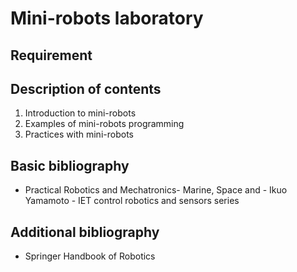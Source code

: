 # Mini-robots laboratory

## Requirement

## Description of contents

1. Introduction to mini-robots
2. Examples of mini-robots programming
3. Practices with mini-robots

## Basic bibliography

- Practical Robotics and Mechatronics- Marine, Space and - Ikuo Yamamoto - IET control robotics and sensors series

## Additional bibliography

- Springer Handbook of Robotics
